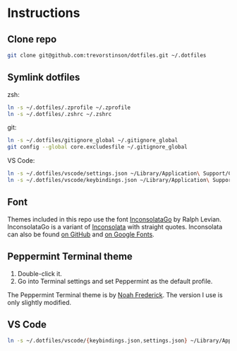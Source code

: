 # Instructions

## Clone repo

```zsh
git clone git@github.com:trevorstinson/dotfiles.git ~/.dotfiles
```

## Symlink dotfiles

zsh:

```zsh
ln -s ~/.dotfiles/.zprofile ~/.zprofile
ln -s ~/.dotfiles/.zshrc ~/.zshrc 
```

git:

```zsh
ln -s ~/.dotfiles/gitignore_global ~/.gitignore_global
git config --global core.excludesfile ~/.gitignore_global
```

VS Code:

```zsh
ln -s ~/.dotfiles/vscode/settings.json ~/Library/Application\ Support/Code/User/settings.json
ln -s ~/.dotfiles/vscode/keybindings.json ~/Library/Application\ Support/Code/User/keybindings.json
```

## Font

Themes included in this repo use the font [InconsolataGo](http://levien.com/type/myfonts/inconsolata/) by Ralph Levian. InconsolataGo is a variant of [Inconsolata](http://levien.com/type/myfonts/inconsolata.html) with straight quotes. Inconsolata can also be found [on GitHub](https://github.com/google/fonts/tree/master/ofl/inconsolata) and [on Google Fonts](https://fonts.google.com/specimen/Inconsolata).

## Peppermint Terminal theme

1. Double-click it.
2. Go into Terminal settings and set Peppermint as the default profile.

The Peppermint Terminal theme is by [Noah Frederick](https://noahfrederick.com/log/lion-terminal-theme-peppermint). The version I use is only slightly modified.

## VS Code

```zsh
ln -s ~/.dotfiles/vscode/{keybindings.json,settings.json} ~/Library/Application\ Support/Code/User
```
